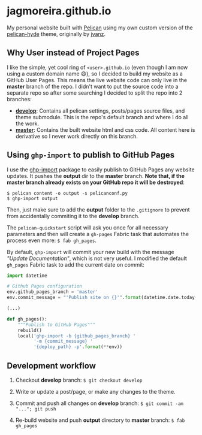 # jagmoreira.github.io

My personal website built with [Pelican](https://blog.getpelican.com/) using my own custom version of the [pelican-hyde](https://github.com/jagmoreira/pelican-hyde) theme, originally by [jvanz](https://github.com/jvanz).


## Why User instead of Project Pages

I like the simple, yet cool ring of `<user>.github.io` (even though I am now using a custom domain name :smile:), so I decided to build my website as a GitHub User Pages. This means the live website code can only live in the **master** branch of the repo. I didn't want to put the source code into a separate repo so after some searching I decided to split the repo into 2 branches:

* [**develop**](https://github.com/jagmoreira/jagmoreira.github.io/tree/develop): Contains all pelican settings, posts/pages source files, and theme submodule. This is the repo's default branch and where I do all the work.
* [**master**](https://github.com/jagmoreira/jagmoreira.github.io/tree/master): Contains the built website html and css code. All content here is derivative so I never work directly on this branch.


## Using `ghp-import` to publish to GitHub Pages

I use the [ghp-import](https://github.com/davisp/ghp-import) package to easily publish to GitHub Pages any website updates. It pushes the **output** dir to the **master** branch. **Note that, if the master branch already exists on your GitHub repo it will be destroyed**:

    $ pelican content -o output -s pelicanconf.py
    $ ghp-import output

Then, just make sure to add the **output** folder to the `.gitignore` to prevent from accidentally commiting it to the **develop** branch.

The `pelican-quickstart` script will ask you once for all necessary parameters and then will create a `gh-pages` Fabric task that automates the process even more: `$ fab gh_pages`.

By default, `ghp-import` will commit your new build with the message *"Update Documentation"*, which is not very useful. I modified the default `gh_pages` Fabric task to add the current date on commit:

```python
import datetime

# Github Pages configuration
env.github_pages_branch = 'master'
env.commit_message = "'Publish site on {}'".format(datetime.date.today().isoformat())

(...)

def gh_pages():
    """Publish to GitHub Pages"""
    rebuild()
    local('ghp-import -b {github_pages_branch} '
          '-m {commit_message} '
          '{deploy_path} -p'.format(**env))
```


## Development workflow

1. Checkout **develop** branch: `$ git checkout develop`

1. Write or update a post/page, or make any changes to the theme.

1. Commit and push all changes on **develop** branch: `$ git commit -am "..."; git push`

1. Re-build website and push **output** directory to **master** branch: `$ fab gh_pages`
